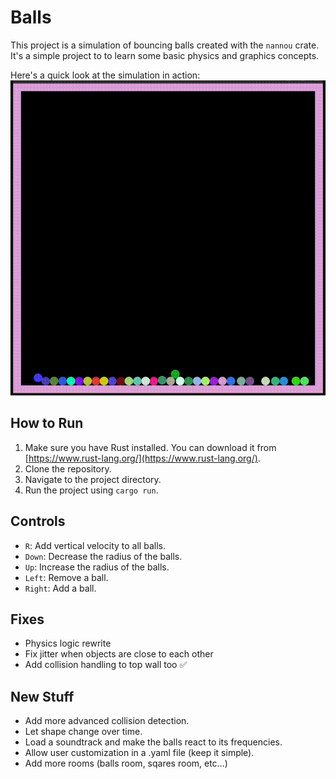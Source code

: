 # Balls

This project is a simulation of bouncing balls created with the `nannou` crate. It's a simple project to to learn some basic physics and graphics concepts.

Here's a quick look at the simulation in action:
![demo gif](https://raw.githubusercontent.com/giacomo-folli/balls/master/output1.gif)

## How to Run

1.  Make sure you have Rust installed. You can download it from [https://www.rust-lang.org/](https://www.rust-lang.org/).
2.  Clone the repository.
3.  Navigate to the project directory.
4.  Run the project using `cargo run`.

## Controls

- `R`: Add vertical velocity to all balls.
- `Down`: Decrease the radius of the balls.
- `Up`: Increase the radius of the balls.
- `Left`: Remove a ball.
- `Right`: Add a ball.

## Fixes

- Physics logic rewrite
- Fix jitter when objects are close to each other
- Add collision handling to top wall too ✅

## New Stuff

- Add more advanced collision detection.
- Let shape change over time.
- Load a soundtrack and make the balls react to its frequencies.
- Allow user customization in a .yaml file (keep it simple).
- Add more rooms (balls room, sqares room, etc...)
